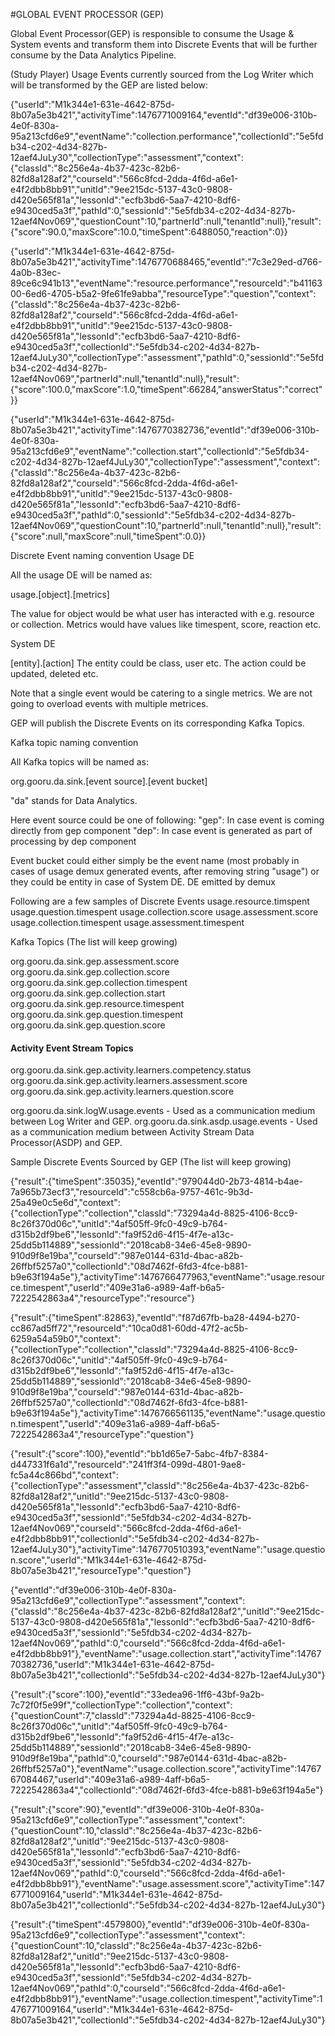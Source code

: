 #GLOBAL EVENT PROCESSOR (GEP)

Global Event Processor(GEP) is responsible to consume the Usage & System events and transform them into Discrete Events that will be further consume by the Data Analytics Pipeline.

(Study Player) Usage Events currently sourced from the Log Writer which will be transformed by the GEP are listed below:

{"userId":"M1k344e1-631e-4642-875d-8b07a5e3b421","activityTime":1476771009164,"eventId":"df39e006-310b-4e0f-830a-95a213cfd6e9","eventName":"collection.performance","collectionId":"5e5fdb34-c202-4d34-827b-12aef4JuLy30","collectionType":"assessment","context":{"classId":"8c256e4a-4b37-423c-82b6-82fd8a128af2","courseId":"566c8fcd-2dda-4f6d-a6e1-e4f2dbb8bb91","unitId":"9ee215dc-5137-43c0-9808-d420e565f81a","lessonId":"ecfb3bd6-5aa7-4210-8df6-e9430ced5a3f","pathId":0,"sessionId":"5e5fdb34-c202-4d34-827b-12aef4Nov069","questionCount":10,"partnerId":null,"tenantId":null},"result":{"score":90.0,"maxScore":10.0,"timeSpent":6488050,"reaction":0}}

{"userId":"M1k344e1-631e-4642-875d-8b07a5e3b421","activityTime":1476770688465,"eventId":"7c3e29ed-d766-4a0b-83ec-89ce6c941b13","eventName":"resource.performance","resourceId":"b4116300-6ed6-4705-b5a2-9fe61fe9abba","resourceType":"question","context":{"classId":"8c256e4a-4b37-423c-82b6-82fd8a128af2","courseId":"566c8fcd-2dda-4f6d-a6e1-e4f2dbb8bb91","unitId":"9ee215dc-5137-43c0-9808-d420e565f81a","lessonId":"ecfb3bd6-5aa7-4210-8df6-e9430ced5a3f","collectionId":"5e5fdb34-c202-4d34-827b-12aef4JuLy30","collectionType":"assessment","pathId":0,"sessionId":"5e5fdb34-c202-4d34-827b-12aef4Nov069","partnerId":null,"tenantId":null},"result":{"score":100.0,"maxScore":1.0,"timeSpent":66284,"answerStatus":"correct"}}


{"userId":"M1k344e1-631e-4642-875d-8b07a5e3b421","activityTime":1476770382736,"eventId":"df39e006-310b-4e0f-830a-95a213cfd6e9","eventName":"collection.start","collectionId":"5e5fdb34-c202-4d34-827b-12aef4JuLy30","collectionType":"assessment","context":{"classId":"8c256e4a-4b37-423c-82b6-82fd8a128af2","courseId":"566c8fcd-2dda-4f6d-a6e1-e4f2dbb8bb91","unitId":"9ee215dc-5137-43c0-9808-d420e565f81a","lessonId":"ecfb3bd6-5aa7-4210-8df6-e9430ced5a3f","pathId":0,"sessionId":"5e5fdb34-c202-4d34-827b-12aef4Nov069","questionCount":10,"partnerId":null,"tenantId":null},"result":{"score":null,"maxScore":null,"timeSpent":0.0}}


Discrete Event naming convention
Usage DE

All the usage DE will be named as:

usage.[object].[metrics]

The value for object would be what user has interacted with e.g. resource or collection. 
Metrics would have values like timespent, score, reaction etc.

System DE

[entity].[action]
The entity could be class, user etc. The action could be updated, deleted etc.

Note that a single event would be catering to a single metrics. We are not going to overload events with multiple metrices.

GEP will publish the Discrete Events on its corresponding Kafka Topics. 

Kafka topic naming convention

All Kafka topics will be named as:

org.gooru.da.sink.[event source].[event bucket]

"da" stands for Data Analytics.

Here event source could be one of following:
    "gep": In case event is coming directly from gep component
    "dep": In case event is generated as part of processing by dep component


Event bucket could either simply be the event name (most probably in cases of usage demux generated events, after removing string "usage") or they could be entity in case of System DE.
DE emitted by demux

Following are a few samples of Discrete Events
    usage.resource.timspent
    usage.question.timespent
    usage.collection.score
    usage.assessment.score
    usage.collection.timespent
    usage.assessment.timespent



Kafka Topics (The list will keep growing)

org.gooru.da.sink.gep.assessment.score
org.gooru.da.sink.gep.collection.score
org.gooru.da.sink.gep.collection.timespent
org.gooru.da.sink.gep.collection.start
org.gooru.da.sink.gep.resource.timespent
org.gooru.da.sink.gep.question.timespent
org.gooru.da.sink.gep.question.score
#### Activity Event Stream Topics
org.gooru.da.sink.gep.activity.learners.competency.status
org.gooru.da.sink.gep.activity.learners.assessment.score
org.gooru.da.sink.gep.activity.learners.question.score

org.gooru.da.sink.logW.usage.events - Used as a communication medium between Log Writer and GEP.
org.gooru.da.sink.asdp.usage.events - Used as a communication medium between Activity Stream Data Processor(ASDP)  and GEP.


Sample Discrete Events Sourced by GEP (The list will keep growing)

{"result":{"timeSpent":35035},"eventId":"979044d0-2b73-4814-b4ae-7a965b73ecf3","resourceId":"c558cb6a-9757-461c-9b3d-25a49e0c5e6d","context":{"collectionType":"collection","classId":"73294a4d-8825-4106-8cc9-8c26f370d06c","unitId":"4af505ff-9fc0-49c9-b764-d315b2df9be6","lessonId":"fa9f52d6-4f15-4f7e-a13c-25dd5b114889","sessionId":"2018cab8-34e6-45e8-9890-910d9f8e19ba","courseId":"987e0144-631d-4bac-a82b-26ffbf5257a0","collectionId":"08d7462f-6fd3-4fce-b881-b9e63f194a5e"},"activityTime":1476766477963,"eventName":"usage.resource.timespent","userId":"409e31a6-a989-4aff-b6a5-7222542863a4","resourceType":"resource"}

{"result":{"timeSpent":82863},"eventId":"f87d67fb-ba28-4494-b270-cc867ad5ff72","resourceId":"10ca0d81-60dd-47f2-ac5b-6259a54a59b0","context":{"collectionType":"collection","classId":"73294a4d-8825-4106-8cc9-8c26f370d06c","unitId":"4af505ff-9fc0-49c9-b764-d315b2df9be6","lessonId":"fa9f52d6-4f15-4f7e-a13c-25dd5b114889","sessionId":"2018cab8-34e6-45e8-9890-910d9f8e19ba","courseId":"987e0144-631d-4bac-a82b-26ffbf5257a0","collectionId":"08d7462f-6fd3-4fce-b881-b9e63f194a5e"},"activityTime":1476766561135,"eventName":"usage.question.timespent","userId":"409e31a6-a989-4aff-b6a5-7222542863a4","resourceType":"question"}


{"result":{"score":100},"eventId":"bb1d65e7-5abc-4fb7-8384-d447331f6a1d","resourceId":"241ff3f4-099d-4801-9ae8-fc5a44c866bd","context":{"collectionType":"assessment","classId":"8c256e4a-4b37-423c-82b6-82fd8a128af2","unitId":"9ee215dc-5137-43c0-9808-d420e565f81a","lessonId":"ecfb3bd6-5aa7-4210-8df6-e9430ced5a3f","sessionId":"5e5fdb34-c202-4d34-827b-12aef4Nov069","courseId":"566c8fcd-2dda-4f6d-a6e1-e4f2dbb8bb91","collectionId":"5e5fdb34-c202-4d34-827b-12aef4JuLy30"},"activityTime":1476770510393,"eventName":"usage.question.score","userId":"M1k344e1-631e-4642-875d-8b07a5e3b421","resourceType":"question"}

{"eventId":"df39e006-310b-4e0f-830a-95a213cfd6e9","collectionType":"assessment","context":{"classId":"8c256e4a-4b37-423c-82b6-82fd8a128af2","unitId":"9ee215dc-5137-43c0-9808-d420e565f81a","lessonId":"ecfb3bd6-5aa7-4210-8df6-e9430ced5a3f","sessionId":"5e5fdb34-c202-4d34-827b-12aef4Nov069","pathId":0,"courseId":"566c8fcd-2dda-4f6d-a6e1-e4f2dbb8bb91"},"eventName":"usage.collection.start","activityTime":1476770382736,"userId":"M1k344e1-631e-4642-875d-8b07a5e3b421","collectionId":"5e5fdb34-c202-4d34-827b-12aef4JuLy30"}

{"result":{"score":100},"eventId":"33edea96-1ff6-43bf-9a2b-7c72f0f5e99f","collectionType":"collection","context":{"questionCount":7,"classId":"73294a4d-8825-4106-8cc9-8c26f370d06c","unitId":"4af505ff-9fc0-49c9-b764-d315b2df9be6","lessonId":"fa9f52d6-4f15-4f7e-a13c-25dd5b114889","sessionId":"2018cab8-34e6-45e8-9890-910d9f8e19ba","pathId":0,"courseId":"987e0144-631d-4bac-a82b-26ffbf5257a0"},"eventName":"usage.collection.score","activityTime":1476767084467,"userId":"409e31a6-a989-4aff-b6a5-7222542863a4","collectionId":"08d7462f-6fd3-4fce-b881-b9e63f194a5e"}


{"result":{"score":90},"eventId":"df39e006-310b-4e0f-830a-95a213cfd6e9","collectionType":"assessment","context":{"questionCount":10,"classId":"8c256e4a-4b37-423c-82b6-82fd8a128af2","unitId":"9ee215dc-5137-43c0-9808-d420e565f81a","lessonId":"ecfb3bd6-5aa7-4210-8df6-e9430ced5a3f","sessionId":"5e5fdb34-c202-4d34-827b-12aef4Nov069","pathId":0,"courseId":"566c8fcd-2dda-4f6d-a6e1-e4f2dbb8bb91"},"eventName":"usage.assessment.score","activityTime":1476771009164,"userId":"M1k344e1-631e-4642-875d-8b07a5e3b421","collectionId":"5e5fdb34-c202-4d34-827b-12aef4JuLy30"}

{"result":{"timeSpent":4579800},"eventId":"df39e006-310b-4e0f-830a-95a213cfd6e9","collectionType":"assessment","context":{"questionCount":10,"classId":"8c256e4a-4b37-423c-82b6-82fd8a128af2","unitId":"9ee215dc-5137-43c0-9808-d420e565f81a","lessonId":"ecfb3bd6-5aa7-4210-8df6-e9430ced5a3f","sessionId":"5e5fdb34-c202-4d34-827b-12aef4Nov069","pathId":0,"courseId":"566c8fcd-2dda-4f6d-a6e1-e4f2dbb8bb91"},"eventName":"usage.collection.timespent","activityTime":1476771009164,"userId":"M1k344e1-631e-4642-875d-8b07a5e3b421","collectionId":"5e5fdb34-c202-4d34-827b-12aef4JuLy30"}

